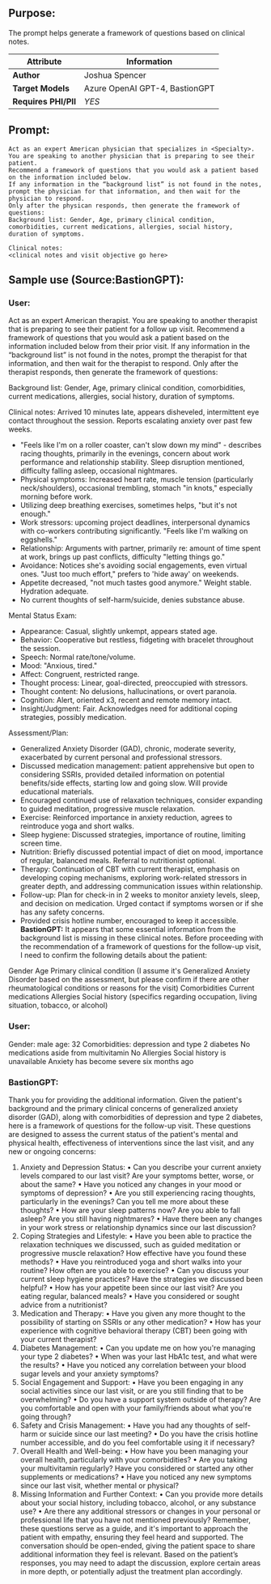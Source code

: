 ## Purpose:   
The prompt helps generate a framework of questions based on clinical notes.

| **Attribute** | **Information**       |
|---------------------|-----------------------|
| **Author** | Joshua Spencer |
| **Target Models** | Azure OpenAI GPT-4, BastionGPT |
| **Requires PHI/PII** | *YES* |


## Prompt:
```
Act as an expert American physician that specializes in <Specialty>. 
You are speaking to another physician that is preparing to see their patient. 
Recommend a framework of questions that you would ask a patient based on the information included below. 
If any information in the “background list” is not found in the notes, prompt the physician for that information, and then wait for the physician to respond. 
Only after the physican responds, then generate the framework of questions:
Background list: Gender, Age, primary clinical condition, comorbidities, current medications, allergies, social history, duration of symptoms.

Clinical notes:
<clinical notes and visit objective go here>
```

## Sample use (Source:BastionGPT):

### **User:** 
Act as an expert American therapist. You are speaking to another therapist that is preparing to see their patient for a follow up visit. Recommend a framework of questions that you would ask a patient based on the information included below from their prior visit. If any information in the “background list” is not found in the notes, prompt the therapist for that information, and then wait for the therapist to respond. Only after the therapist responds, then generate the framework of questions:

Background list: Gender, Age, primary clinical condition, comorbidities, current medications, allergies, social history, duration of symptoms.

Clinical notes:
Arrived 10 minutes late, appears disheveled, intermittent eye contact throughout the session. Reports escalating anxiety over past few weeks. 

- "Feels like I'm on a roller coaster, can't slow down my mind" - describes racing thoughts, primarily in the evenings, concern about work performance and relationship stability. Sleep disruption mentioned, difficulty falling asleep, occasional nightmares. 
- Physical symptoms: Increased heart rate, muscle tension (particularly neck/shoulders), occasional trembling, stomach "in knots," especially morning before work. 
- Utilizing deep breathing exercises, sometimes helps, "but it's not enough." 
- Work stressors: upcoming project deadlines, interpersonal dynamics with co-workers contributing significantly. "Feels like I'm walking on eggshells." 
- Relationship: Arguments with partner, primarily re: amount of time spent at work, brings up past conflicts, difficulty "letting things go."
- Avoidance: Notices she's avoiding social engagements, even virtual ones. "Just too much effort," prefers to 'hide away' on weekends.
- Appetite decreased, "not much tastes good anymore." Weight stable. Hydration adequate.
- No current thoughts of self-harm/suicide, denies substance abuse. 

Mental Status Exam: 
- Appearance: Casual, slightly unkempt, appears stated age.
- Behavior: Cooperative but restless, fidgeting with bracelet throughout the session.
- Speech: Normal rate/tone/volume. 
- Mood: "Anxious, tired."
- Affect: Congruent, restricted range.
- Thought process: Linear, goal-directed, preoccupied with stressors.
- Thought content: No delusions, hallucinations, or overt paranoia. 
- Cognition: Alert, oriented x3, recent and remote memory intact.
- Insight/Judgment: Fair. Acknowledges need for additional coping strategies, possibly medication.

Assessment/Plan:
- Generalized Anxiety Disorder (GAD), chronic, moderate severity, exacerbated by current personal and professional stressors.
- Discussed medication management: patient apprehensive but open to considering SSRIs, provided detailed information on potential benefits/side effects, starting low and going slow. Will provide educational materials.
- Encouraged continued use of relaxation techniques, consider expanding to guided meditation, progressive muscle relaxation. 
- Exercise: Reinforced importance in anxiety reduction, agrees to reintroduce yoga and short walks.
- Sleep hygiene: Discussed strategies, importance of routine, limiting screen time. 
- Nutrition: Briefly discussed potential impact of diet on mood, importance of regular, balanced meals. Referral to nutritionist optional.
- Therapy: Continuation of CBT with current therapist, emphasis on developing coping mechanisms, exploring work-related stressors in greater depth, and addressing communication issues within relationship. 
- Follow-up: Plan for check-in in 2 weeks to monitor anxiety levels, sleep, and decision on medication. Urged contact if symptoms worsen or if she has any safety concerns.
- Provided crisis hotline number, encouraged to keep it accessible.
**BastionGPT:** It appears that some essential information from the background list is missing in these clinical notes. Before proceeding with the recommendation of a framework of questions for the follow-up visit, I need to confirm the following details about the patient:

Gender
Age
Primary clinical condition (I assume it's Generalized Anxiety Disorder based on the assessment, but please confirm if there are other rheumatological conditions or reasons for the visit)
Comorbidities
Current medications
Allergies
Social history (specifics regarding occupation, living situation, tobacco, or alcohol)

### **User:**
Gender: male
age: 32
Comorbidities: depression and type 2 diabetes
No medications aside from multivitamin
No Allergies
Social history is unavailable 
Anxiety has become severe six months ago

### **BastionGPT:**

Thank you for providing the additional information. Given the patient's background and the primary clinical concerns of generalized anxiety disorder (GAD), along with comorbidities of depression and type 2 diabetes, here is a framework of questions for the follow-up visit. These questions are designed to assess the current status of the patient's mental and physical health, effectiveness of interventions since the last visit, and any new or ongoing concerns:
1.	Anxiety and Depression Status:
•	Can you describe your current anxiety levels compared to our last visit? Are your symptoms better, worse, or about the same?
•	Have you noticed any changes in your mood or symptoms of depression?
•	Are you still experiencing racing thoughts, particularly in the evenings? Can you tell me more about these thoughts?
•	How are your sleep patterns now? Are you able to fall asleep? Are you still having nightmares?
•	Have there been any changes in your work stress or relationship dynamics since our last discussion?
2.	Coping Strategies and Lifestyle:
•	Have you been able to practice the relaxation techniques we discussed, such as guided meditation or progressive muscle relaxation? How effective have you found these methods?
•	Have you reintroduced yoga and short walks into your routine? How often are you able to exercise?
•	Can you discuss your current sleep hygiene practices? Have the strategies we discussed been helpful?
•	How has your appetite been since our last visit? Are you eating regular, balanced meals?
•	Have you considered or sought advice from a nutritionist?
3.	Medication and Therapy:
•	Have you given any more thought to the possibility of starting on SSRIs or any other medication?
•	How has your experience with cognitive behavioral therapy (CBT) been going with your current therapist?
4.	Diabetes Management:
•	Can you update me on how you're managing your type 2 diabetes?
•	When was your last HbA1c test, and what were the results?
•	Have you noticed any correlation between your blood sugar levels and your anxiety symptoms?
5.	Social Engagement and Support:
•	Have you been engaging in any social activities since our last visit, or are you still finding that to be overwhelming?
•	Do you have a support system outside of therapy? Are you comfortable and open with your family/friends about what you're going through?
6.	Safety and Crisis Management:
•	Have you had any thoughts of self-harm or suicide since our last meeting?
•	Do you have the crisis hotline number accessible, and do you feel comfortable using it if necessary?
7.	Overall Health and Well-being:
•	How have you been managing your overall health, particularly with your comorbidities?
•	Are you taking your multivitamin regularly? Have you considered or started any other supplements or medications?
•	Have you noticed any new symptoms since our last visit, whether mental or physical?
8.	Missing Information and Further Context:
•	Can you provide more details about your social history, including tobacco, alcohol, or any substance use?
•	Are there any additional stressors or changes in your personal or professional life that you have not mentioned previously?
Remember, these questions serve as a guide, and it's important to approach the patient with empathy, ensuring they feel heard and supported. The conversation should be open-ended, giving the patient space to share additional information they feel is relevant. Based on the patient’s responses, you may need to adapt the discussion, explore certain areas in more depth, or potentially adjust the treatment plan accordingly.
